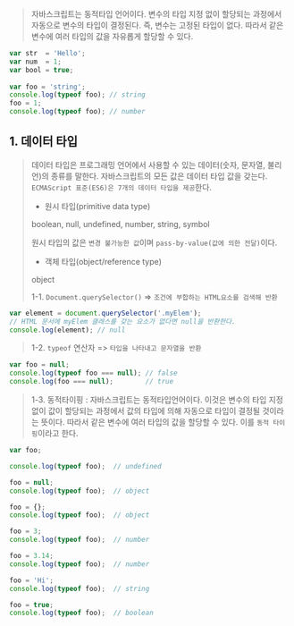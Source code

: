 > 자바스크립트는 동적타입 언어이다. 변수의 타입 지정 없이 할당되는 과정에서 자동으로 변수의 타입이 결정된다.
> 즉, 변수는 고정된 타입이 없다. 따라서 같은 변수에 여러 타입의 값을 자유롭게 할당할 수 있다.
>
```js
var str  = 'Hello';
var num  = 1;
var bool = true;
 
var foo = 'string';
console.log(typeof foo); // string
foo = 1;
console.log(typeof foo); // number
```

## 1. 데이터 타입
> 데이터 타입은 프로그래밍 언어에서 사용할 수 있는 데이터(숫자, 문자열, 불리언)의 종류를 말한다.
> 자바스크립트의 모든 값은 데이터 타입 값을 갖는다. `ECMAScript 표준(ES6)은 7개의 데이터 타입을 제공`한다.
> * 원시 타입(primitive data type)
>
> boolean, null, undefined, number, string, symbol
>
> 원시 타입의 값은 `변경 불가능한 값`이며 `pass-by-value(값에 의한 전달)`이다.
>
> * 객체 타입(object/reference type)
>
> object
>
>
>1-1. `Document.querySelector()` => `조건에 부합하는 HTML요소를 검색해 반환`
```js
var element = document.querySelector('.myElem');
// HTML 문서에 myElem 클래스를 갖는 요소가 없다면 null을 반환한다.
console.log(element); // null
```

>1-2. `typeof` 연산자 => `타입을 나타내고 문자열을 반환`
```js
var foo = null;
console.log(typeof foo === null); // false
console.log(foo === null);        // true
```

>1-3. 동적타이핑 : 자바스크립트는 동적타입언어이다. 이것은 변수의 타입 지정 없이 값이 할당되는 과정에서
>값의 타입에 의해 자동으로 타입이 결정될 것이라는 뜻이다. 따라서 같은 변수에 여러 타입의 값을 할당할 수 있다.
>이를 `동적 타이핑`이라고 한다.
```js
var foo;

console.log(typeof foo);  // undefined

foo = null;
console.log(typeof foo);  // object

foo = {};
console.log(typeof foo);  // object

foo = 3;
console.log(typeof foo);  // number

foo = 3.14;
console.log(typeof foo);  // number

foo = 'Hi';
console.log(typeof foo);  // string

foo = true;
console.log(typeof foo);  // boolean
```
